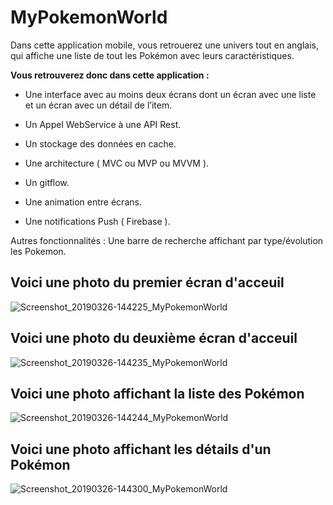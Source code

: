 # MyPokemonWorld
Dans cette application mobile, vous retrouerez une univers tout en anglais, qui affiche une liste de tout les Pokémon avec leurs caractéristiques.

**Vous retrouverez donc dans cette application :**

- Une interface avec au moins deux écrans dont un écran avec une liste et un écran avec un détail de l’item.

- Un Appel WebService à une API Rest.

- Un stockage des données en cache.

- Une architecture ( MVC ou MVP ou MVVM ).

- Un gitflow.

- Une animation entre écrans.

- Une notifications Push ( Firebase ).

Autres fonctionnalités : Une barre de  recherche affichant par type/évolution les Pokemon.

## Voici une photo du premier écran d'acceuil

![Screenshot_20190326-144225_MyPokemonWorld](https://user-images.githubusercontent.com/48771441/55038214-67133b80-5020-11e9-9caa-79b578d8c6dc.jpg)

## Voici une photo du deuxième écran d'acceuil

![Screenshot_20190326-144235_MyPokemonWorld](https://user-images.githubusercontent.com/48771441/55038213-67133b80-5020-11e9-9a15-55be4ae0933b.jpg)

## Voici une photo affichant la liste des Pokémon

![Screenshot_20190326-144244_MyPokemonWorld](https://user-images.githubusercontent.com/48771441/55037995-c15fcc80-501f-11e9-8ef3-6af59aa2c887.jpg)

## Voici une photo affichant les détails d'un Pokémon

![Screenshot_20190326-144300_MyPokemonWorld](https://user-images.githubusercontent.com/48771441/55038215-67abd200-5020-11e9-9d45-8e6d71e0336d.jpg)
